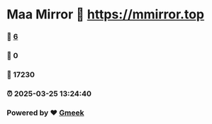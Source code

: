 # Maa Mirror :link: https://mmirror.top 
### :page_facing_up: [6](https://mmirror.top/tag.html) 
### :speech_balloon: 0 
### :hibiscus: 17230 
### :alarm_clock: 2025-03-25 13:24:40 
### Powered by :heart: [Gmeek](https://github.com/Meekdai/Gmeek)
